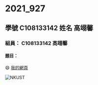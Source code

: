 # 2021_927

## 學號  C108133142 姓名 高翊馨

### 組員： C108133142 高翊馨

#### 題目：

:smile:
[我的網頁](https://www.nkust.edu.tw/)

![NKUST](https://www.nkust.edu.tw/var/file/0/1000/img/513/182513897.png)
